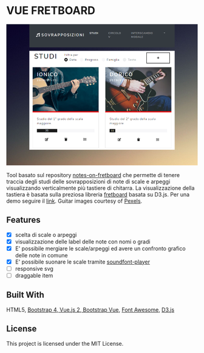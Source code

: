 # VUE FRETBOARD

![tastiera](./src/assets/img/Screen.PNG)

Tool basato sul repository [notes-on-fretboard](https://github.com/LorenzoCorbella74/notes-on-fretboard) che permette di tenere traccia degli studi delle sovrapposizioni di note di scale e arpeggi visualizzando verticalmente più tastiere di chitarra. La visualizzazione della tastiera è basata sulla preziosa libreria [fretboard](https://github.com/txels/fretboard) basata su D3.js. Per una demo seguire il [link](https://lorenzocorbella74.github.io/notes-on-fretboard/). Guitar images courtesy of [Pexels](https://www.pexels.com).

## Features
- [x] scelta di scale o arpeggi 
- [x] visualizzazione delle label delle note con nomi o gradi
- [x] E' possibile mergiare le scale/arpeggi ed avere un confronto grafico delle note in comune
- [x] E' possibile suonare le scale tramite [soundfont-player](https://github.com/danigb/soundfont-player)
- [ ] responsive svg
- [ ] draggable item
## Built With

HTML5, [Bootstrap 4](https://getbootstrap.com/),[ Vue.js 2](https://it.vuejs.org/),[ Bootstrap Vue](https://bootstrap-vue.js.org), [Font Awesome](http://fontawesome.io), [D3.js](https://d3js.org/)

## License

This project is licensed under the MIT License.
